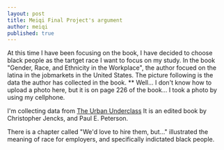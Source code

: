 ```yaml
---
layout: post
title: Meiqi Final Project's argument
author: meiqi
published: true
---
```


At this time I have been focusing on the book, I have decided to choose black people as the tartget race I want to focus on my study. In the book "Gender, Race, and Ethnicity in the Workplace", the author focued on the latina in the jobmarkets in the United States.
The picture following is the data the author has collected in the book.
** Well... I don't know how to upload a photo here, but it is on page 226 of the book... I took a photo by using my cellphone. 

I'm collecting data from [The Urban Underclass](https://books.google.com/books?hl=en&lr=&id=ueAaVBWCtq4C&oi=fnd&pg=PA203&dq=black+people+in+job+markets&ots=KSZHocXNks&sig=eEKJuF_k7wic5U5WohGnBWW5tJw#v=onepage&q=black%20people%20in%20job%20markets&f=false) It is an edited book by Christopher Jencks, and Paul E. Peterson.

There is a chapter called "We'd love to hire them, but..." illustrated the meaning of race for employers, and specifically indictated black people.
